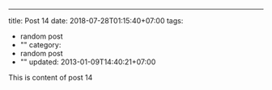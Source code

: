 ---
title: Post 14
date: 2018-07-28T01:15:40+07:00
tags:
  - random post
  - ""
category:
  - random post
  - ""
updated: 2013-01-09T14:40:21+07:00

This is content of post 14